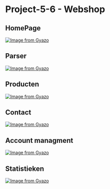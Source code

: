 # Project-5-6 - Webshop

## HomePage
[![Image from Gyazo](https://i.gyazo.com/0d78a1b3478894a1c2f9da7394f7310e.png)](https://gyazo.com/0d78a1b3478894a1c2f9da7394f7310e)

## Parser 
[![Image from Gyazo](https://i.gyazo.com/345a5b775b6c371031e5629febf608a0.png)](https://gyazo.com/345a5b775b6c371031e5629febf608a0)

## Producten 
[![Image from Gyazo](https://i.gyazo.com/0c86c111d06c3696ae602926438c2bae.png)](https://gyazo.com/0c86c111d06c3696ae602926438c2bae)

## Contact
[![Image from Gyazo](https://i.gyazo.com/88a39b8b176aa21af538e5d5446c22a8.png)](https://gyazo.com/88a39b8b176aa21af538e5d5446c22a8)

## Account managment
[![Image from Gyazo](https://i.gyazo.com/93e0e8f25be7ba05975cb9a3a6233d70.png)](https://gyazo.com/93e0e8f25be7ba05975cb9a3a6233d70)

## Statistieken
[![Image from Gyazo](https://i.gyazo.com/470427acfc5d007cbe3ae7b97d85bb90.png)](https://gyazo.com/470427acfc5d007cbe3ae7b97d85bb90)
